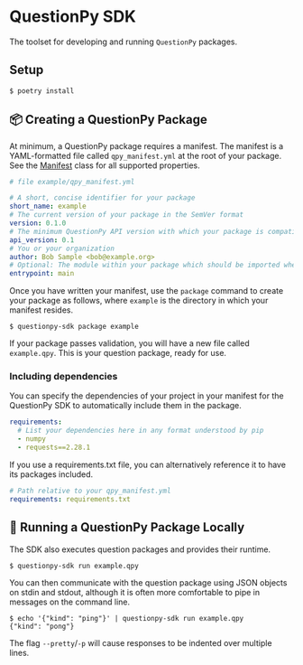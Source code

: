 # QuestionPy SDK

The toolset for developing and running `QuestionPy` packages.

## Setup

```shell
$ poetry install
```

## :package: Creating a QuestionPy Package

At minimum, a QuestionPy package requires a manifest. The manifest is a YAML-formatted file called `qpy_manifest.yml` at
the root of your package. See the [Manifest](questionpy/_manifest.py) class for all supported properties.

```yaml
# file example/qpy_manifest.yml

# A short, concise identifier for your package
short_name: example
# The current version of your package in the SemVer format
version: 0.1.0
# The minimum QuestionPy API version with which your package is compatible
api_version: 0.1
# You or your organization
author: Bob Sample <bob@example.org>
# Optional: The module within your package which should be imported when the package is run
entrypoint: main
```

Once you have written your manifest, use the `package` command to create your package as follows, where `example` is
the directory in which your manifest resides.

```shell
$ questionpy-sdk package example
```

If your package passes validation, you will have a new file called `example.qpy`. This is your question package,
ready for use.

### Including dependencies

You can specify the dependencies of your project in your manifest for the QuestionPy SDK to automatically include them
in the package.

```yaml
requirements:
  # List your dependencies here in any format understood by pip
  - numpy
  - requests==2.28.1
```

If you use a requirements.txt file, you can alternatively reference it to have its packages included.

```yaml
# Path relative to your qpy_manifest.yml
requirements: requirements.txt
```

## :rocket: Running a QuestionPy Package Locally

The SDK also executes question packages and provides their runtime.

```shell
$ questionpy-sdk run example.qpy
```

You can then communicate with the question package using JSON objects on stdin and stdout, although it is often more
comfortable to pipe in messages on the command line.

```shell
$ echo '{"kind": "ping"}' | questionpy-sdk run example.qpy
{"kind": "pong"}
```

The flag `--pretty`/`-p` will cause responses to be indented over multiple lines.
